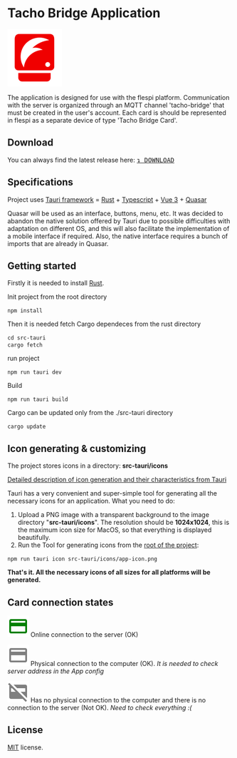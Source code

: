 # Tacho Bridge Application

![Tacho Bridge Application](src/assets/logo.svg 'Tacho Bridge Application')

The application is designed for use with the flespi platform. Communication with the server is organized through an MQTT channel 'tacho-bridge' that must be created in the user's account. Each card is should be represented in flespi as a separate device of type 'Tacho Bridge Card'.

## Download

You can always find the latest release here: [<kbd>↴ DOWNLOAD</kbd>](https://github.com/flespi-software/Tacho-Bridge-App/releases/latest)

## Specifications

Project uses [Tauri framework](https://tauri.app/) = [Rust](https://www.rust-lang.org/) + [Typescript](https://www.typescriptlang.org/) + [Vue 3](https://vuejs.org/) + [Quasar](https://quasar.dev/)

Quasar will be used as an interface, buttons, menu, etc. It was decided to abandon the native solution offered by Tauri due to possible difficulties with adaptation on different OS, and this will also facilitate the implementation of a mobile interface if required. Also, the native interface requires a bunch of imports that are already in Quasar.

## Getting started

Firstly it is needed to install [Rust](https://tauri.app/v1/guides/getting-started/prerequisites).

Init project from the root directory

```
npm install
```

Then it is needed fetch Cargo dependeces from the rust directory

```
cd src-tauri
cargo fetch
```

run project

```
npm run tauri dev
```

Build

```
npm run tauri build
```

Cargo can be updated only from the ./src-tauri directory

```
cargo update
```

## Icon generating & customizing

The project stores icons in a directory: **src-tauri/icons**

[Detailed description of icon generation and their characteristics from Tauri](https://tauri.app/v1/guides/features/icons/)

Tauri has a very convenient and super-simple tool for generating all the necessary icons for an application. What you need to do:

1. Upload a PNG image with a transparent background to the image directory "**src-tauri/icons**". The resolution should be **1024x1024**, this is the maximum icon size for MacOS, so that everything is displayed beautifully.
2. Run the Tool for generating icons from the <u>root of the project</u>:

```
npm run tauri icon src-tauri/icons/app-icon.png
```

**That's it. All the necessary icons of all sizes for all platforms will be generated.**

## Card connection states

![Online](src/assets/credit_card_30dp_GREEN.svg 'Online') Online connection to the server (OK)

![Connected](src/assets/credit_card_30dp_GRAY.svg 'Connected') Physical connection to the computer (OK). _It is needed to check server address in the App config_

![Disconnected](src/assets/credit_card_off_30dp_GRAY.svg 'Disconnected') Has no physical connection to the computer and there is no connection to the server (Not OK). _Need to check everything :(_

## License

[MIT](LICENSE) license.
